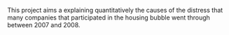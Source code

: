 This project aims a explaining quantitatively the causes of the distress that many companies that participated in the housing bubble went through between 2007 and 2008.
